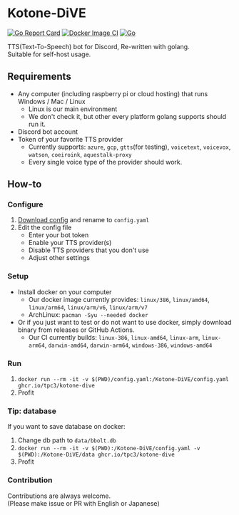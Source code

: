 # Kotone-DiVE

[![Go Report Card](https://goreportcard.com/badge/github.com/tpc3/kotone-dive)](https://goreportcard.com/report/github.com/tpc3/kotone-dive)
[![Docker Image CI](https://github.com/tpc3/Kotone-DiVE/actions/workflows/docker-image.yml/badge.svg)](https://github.com/tpc3/Kotone-DiVE/actions/workflows/docker-image.yml)
[![Go](https://github.com/tpc3/Kotone-DiVE/actions/workflows/go.yml/badge.svg)](https://github.com/tpc3/Kotone-DiVE/actions/workflows/go.yml)

TTS(Text-To-Speech) bot for Discord, Re-written with golang.  
Suitable for self-host usage.

## Requirements

* Any computer (including raspberry pi or cloud hosting) that runs Windows / Mac / Linux
  * Linux is our main environment
  * We don't check it, but other every platform golang supports should run it.
* Discord bot account
* Token of your favorite TTS provider
  * Currently supports: `azure`, `gcp`, `gtts`(for testing), `voicetext`, `voicevox`, `watson`, `coeiroink`, `aquestalk-proxy`
  * Every single voice type of the provider should work.

## How-to

### Configure

1. [Download config](https://raw.githubusercontent.com/tpc3/Kotone-DiVE/master/config-template.yaml) and rename to `config.yaml`
1. Edit the config file
    * Enter your bot token
    * Enable your TTS provider(s)
    * Disable TTS providers that you don't use
    * Adjust other settings

### Setup

* Install docker on your computer
  * Our docker image currently provides: `linux/386`, `linux/amd64`, `linux/arm64`, `linux/arm/v6`, `linux/arm/v7`
  * ArchLinux: `pacman -Syu --needed docker`
* Or if you just want to test or do not want to use docker, simply download binary from releases or GitHub Actions.
  * Our CI currently builds: `linux-386`, `linux-amd64`, `linux-arm`, `linux-arm64`, `darwin-amd64`, `darwin-arm64`, `windows-386`, `windows-amd64`

### Run

1. `docker run --rm -it -v $(PWD)/config.yaml:/Kotone-DiVE/config.yaml ghcr.io/tpc3/kotone-dive`
1. Profit

### Tip: database

If you want to save database on docker:

1. Change db path to `data/bbolt.db`
1. `docker run --rm -it -v $(PWD):/Kotone-DiVE/config.yaml -v $(PWD):/Kotone-DiVE/data ghcr.io/tpc3/kotone-dive`
1. Profit

### Contribution

Contributions are always welcome.  
(Please make issue or PR with English or Japanese)
